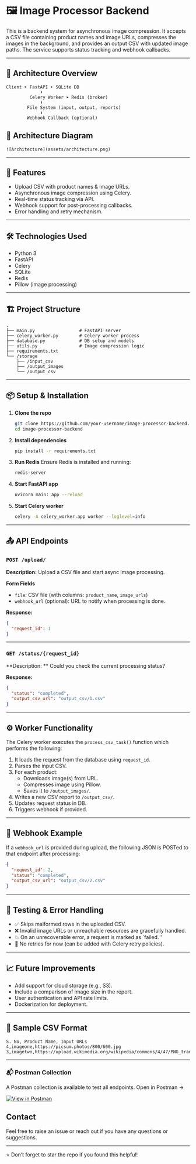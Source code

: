 # 🖼️ Image Processor Backend

This is a backend system for asynchronous image compression. It accepts a CSV file containing product names and image URLs, compresses the images in the background, and provides an output CSV with updated image paths. The service supports status tracking and webhook callbacks.

---

## 📐 Architecture Overview

```
Client ➤ FastAPI ➤ SQLite DB
             ⬇
         Celery Worker ➤ Redis (broker)
             ⬇
        File System (input, output, reports)
             ⬇
        Webhook Callback (optional)
```
## 📝  Architecture Diagram
```
![Architecture](assets/architecture.png)

```
---

## 🚀 Features

- Upload CSV with product names & image URLs.
- Asynchronous image compression using Celery.
- Real-time status tracking via API.
- Webhook support for post-processing callbacks.
- Error handling and retry mechanism.

---

## 🛠️ Technologies Used

- Python 3
- FastAPI
- Celery
- SQLite
- Redis
- Pillow (image processing)

---

## 🏗️ Project Structure

```
.
├── main.py                 # FastAPI server
├── celery_worker.py        # Celery worker process
├── database.py             # DB setup and models
├── utils.py                # Image compression logic
├── requirements.txt
└── /storage
    ├── /input_csv
    ├── /output_images
    └── /output_csv

```

---

## 📦 Setup & Installation

1. **Clone the repo**
   ```bash
   git clone https://github.com/your-username/image-processor-backend.git
   cd image-processor-backend
   ```

2. **Install dependencies**
   ```bash
   pip install -r requirements.txt
   ```

3. **Run Redis**
   Ensure Redis is installed and running:
   ```bash
   redis-server
   ```

4. **Start FastAPI app**
   ```bash
   uvicorn main: app --reload
   ```

5. **Start Celery worker**
   ```bash
   celery -A celery_worker.app worker --loglevel=info
   ```

---

## 📤 API Endpoints

### `POST /upload/`

**Description:** Upload a CSV file and start async image processing.

**Form Fields**
- `file`: CSV file (with columns: `product_name`, `image_urls`)
- `webhook_url` (optional): URL to notify when processing is done.

**Response:**
```json
{
  "request_id": 1
}
```

---

### `GET /status/{request_id}`

**Description: ** Could you check the current processing status?

**Response:**
```json
{
  "status": "completed",
  "output_csv_url": "output_csv/1.csv"
}
```

---

## ⚙️ Worker Functionality

The Celery worker executes the `process_csv_task()` function which performs the following:

1. It loads the request from the database using `request_id`.
2. Parses the input CSV.
3. For each product:
   - Downloads image(s) from URL.
   - Compresses image using Pillow.
   - Saves it to `/output_images/`.
4. Writes a new CSV report to `/output_csv/`.
5. Updates request status in DB.
6. Triggers webhook if provided.

---

## 🔔 Webhook Example

If a `webhook_url` is provided during upload, the following JSON is POSTed to that endpoint after processing:

```json
{
  "request_id": 2,
  "status": "completed",
  "output_csv_url": "output_csv/2.csv"
}
```

---

## 🧪 Testing & Error Handling

- ✅ Skips malformed rows in the uploaded CSV.
- ❌ Invalid image URLs or unreachable resources are gracefully handled.
- 💥 On an unrecoverable error, a request is marked as `failed. '
- 🔁 No retries for now (can be added with Celery retry policies).

---

## 📈 Future Improvements

- Add support for cloud storage (e.g., S3).
- Include a comparison of image size in the report.
- User authentication and API rate limits.
- Dockerization for deployment.

---

## 🧩 Sample CSV Format

```csv
S. No, Product Name, Input URLs
4,imageone,https://picsum.photos/800/600.jpg  
3,imagetwo,https://upload.wikimedia.org/wikipedia/commons/4/47/PNG_transparency_demonstration_1.png 
```

---



### 📬 Postman Collection
A Postman collection is available to test all endpoints.
Open in Postman → 

[![View in Postman](https://img.shields.io/badge/View%20in-Postman-orange?logo=postman)](https://www.postman.com/sujit014/workspace/testing-the-apis/request/33142565-e23a9506-a0e0-4055-95b4-a4479a8fb61d?action=share&creator=33142565&ctx=documentation)

##  Contact

Feel free to raise an issue or reach out if you have any questions or suggestions.

---

⭐ Don’t forget to star the repo if you found this helpful!



